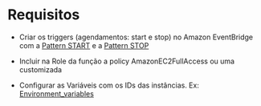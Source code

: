 # Requisitos

- Criar os triggers (agendamentos: start e stop) no Amazon EventBridge com a [Pattern START](event_start.txt) e a [Pattern STOP](event_stop.txt)

- Incluir na Role da função a policy AmazonEC2FullAccess ou uma customizada

- Configurar as Variáveis com os IDs das instâncias. Ex: [Environment_variables](Environment_variables.txt)